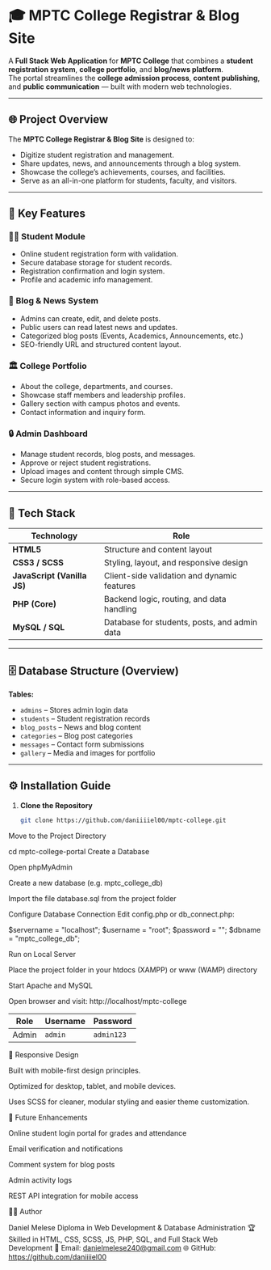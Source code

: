 # 🎓 MPTC College Registrar & Blog Site

A **Full Stack Web Application** for **MPTC College** that combines a **student registration system**, **college portfolio**, and **blog/news platform**.  
The portal streamlines the **college admission process**, **content publishing**, and **public communication** — built with modern web technologies.

---

## 🌐 Project Overview

The **MPTC College Registrar & Blog Site** is designed to:
- Digitize student registration and management.
- Share updates, news, and announcements through a blog system.
- Showcase the college’s achievements, courses, and facilities.
- Serve as an all-in-one platform for students, faculty, and visitors.

---

## 🚀 Key Features

### 🧑‍🎓 Student Module
- Online student registration form with validation.
- Secure database storage for student records.
- Registration confirmation and login system.
- Profile and academic info management.

### 📰 Blog & News System
- Admins can create, edit, and delete posts.
- Public users can read latest news and updates.
- Categorized blog posts (Events, Academics, Announcements, etc.)
- SEO-friendly URL and structured content layout.

### 🏛️ College Portfolio
- About the college, departments, and courses.
- Showcase staff members and leadership profiles.
- Gallery section with campus photos and events.
- Contact information and inquiry form.

### 🔒 Admin Dashboard
- Manage student records, blog posts, and messages.
- Approve or reject student registrations.
- Upload images and content through simple CMS.
- Secure login system with role-based access.

---

## 🧱 Tech Stack

| Technology | Role |
|-------------|------|
| **HTML5** | Structure and content layout |
| **CSS3 / SCSS** | Styling, layout, and responsive design |
| **JavaScript (Vanilla JS)** | Client-side validation and dynamic features |
| **PHP (Core)** | Backend logic, routing, and data handling |
| **MySQL / SQL** | Database for students, posts, and admin data |

---

## 🗄️ Database Structure (Overview)

**Tables:**
- `admins` – Stores admin login data
- `students` – Student registration records
- `blog_posts` – News and blog content
- `categories` – Blog post categories
- `messages` – Contact form submissions
- `gallery` – Media and images for portfolio

---

## ⚙️ Installation Guide

1. **Clone the Repository**
   ```bash
   git clone https://github.com/daniiiiel00/mptc-college.git
   
Move to the Project Directory

cd mptc-college-portal
Create a Database

Open phpMyAdmin

Create a new database (e.g. mptc_college_db)

Import the file database.sql from the project folder

Configure Database Connection
Edit config.php or db_connect.php:

$servername = "localhost";
$username = "root";
$password = "";
$dbname = "mptc_college_db";

Run on Local Server

Place the project folder in your htdocs (XAMPP) or www (WAMP) directory

Start Apache and MySQL

Open browser and visit:
http://localhost/mptc-college

| Role  | Username | Password   |
| ----- | -------- | ---------- |
| Admin | `admin`  | `admin123` |



📱 Responsive Design

Built with mobile-first design principles.

Optimized for desktop, tablet, and mobile devices.

Uses SCSS for cleaner, modular styling and easier theme customization.

🔧 Future Enhancements

Online student login portal for grades and attendance

Email verification and notifications

Comment system for blog posts

Admin activity logs

REST API integration for mobile access

👨‍💻 Author

Daniel Melese
Diploma in Web Development & Database Administration
🏆 Skilled in HTML, CSS, SCSS, JS, PHP, SQL, and Full Stack Web Development
📧 Email: danielmelese240@gmail.com
🌐 GitHub: https://github.com/daniiiiel00
